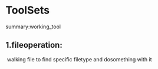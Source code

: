 # ToolSets
summary:working_tool  
  
## 1.fileoperation:  
&nbsp;walking file to find specific filetype and dosomething with it

